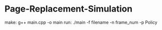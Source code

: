 # Page-Replacement-Simulation
make:
g++ main.cpp -o main
run:
./main -f filename -n frame_num -p Policy